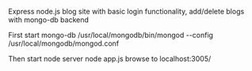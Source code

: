 Express node.js blog site with basic login functionality, add/delete blogs with mongo-db backend

First start mongo-db 
/usr/local/mongodb/bin/mongod --config /usr/local/mongodb/mongod.conf

Then start node server
node app.js
browse to localhost:3005/

